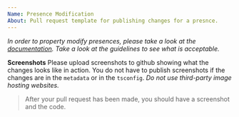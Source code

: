 ```yaml
---
Name: Presence Modification
About: Pull request template for publishing changes for a presnce.
---
```


_In order to property modify presences, please take a look at the [documentation](https://docs.premid.app/dev/presence). Take a look at the guidelines to see what is acceptable._

**Screenshots**
Please upload screenshots to github showing what the changes looks like in action. You do not have to publish screenshots if the changes are in the `metadata` or in the `tsconfig`. _Do not use third-party image hosting websites._

> After your pull request has been made, you should have a screenshot and the code.
